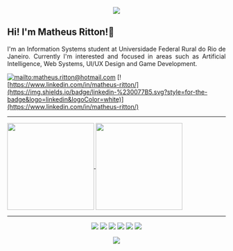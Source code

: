 <p align="center">
<img src=https://raw.githubusercontent.com/matt-ritton/matt-ritton/main/cockatiel_divider.gif>
</p>

## Hi! I'm Matheus Ritton!👋

<p align="justify">I'm an Information Systems student at Universidade Federal Rural do Rio de Janeiro. Currently I'm interested and focused in areas such as Artificial Intelligence, Web Systems, UI/UX Design and Game Development.

[![mailto:matheus.ritton@hotmail.com](https://img.shields.io/badge/Gmail-D14836?style=for-the-badge&logo=gmail&logoColor=white)](mailto:matheus.ritton@hotmail.com)
[![https://www.linkedin.com/in/matheus-ritton/](https://img.shields.io/badge/linkedin-%230077B5.svg?style=for-the-badge&logo=linkedin&logoColor=white)](https://www.linkedin.com/in/matheus-ritton/)
‎

---

<a href="https://github.com/matt-ritton">
  <img height=200 align="center" src="https://github-readme-stats.vercel.app/api?username=matt-ritton&theme=merko" />
</a>
<a href="https://github.com/matt-ritton">
  <img height=200 align="center" src="https://github-readme-stats.vercel.app/api/top-langs?username=matt-ritton&layout=compact&langs_count=8&card_width=360&&theme=merko" />
</a>

---
<p align=center>
<img src="https://img.shields.io/badge/python-3670A0?style=for-the-badge&logo=python&logoColor=ffdd54"/> <img src="https://img.shields.io/badge/typescript-%23007ACC.svg?style=for-the-badge&logo=typescript&logoColor=white"> <img src="https://img.shields.io/badge/react-%2320232a.svg?style=for-the-badge&logo=react&logoColor=%2361DAFB"/> <img src="https://img.shields.io/badge/tailwindcss-%2338B2AC.svg?style=for-the-badge&logo=tailwind-css&logoColor=white"/> <img src="https://img.shields.io/badge/react_native-%2320232a.svg?style=for-the-badge&logo=react&logoColor=%2361DAFB"/> <img src="https://img.shields.io/badge/figma-%23F24E1E.svg?style=for-the-badge&logo=figma&logoColor=white"/>
</p>

<p align="center">
<img src=https://raw.githubusercontent.com/matt-ritton/matt-ritton/main/cockatiel_divider.gif>
</p>
